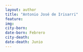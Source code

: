 ```yaml
---
layout: author
title: "Antonio José de Irisarri"
feature: 
img:
city-born: 
date-born: Febrero
city-death: 
date-death: Junio
---
```

